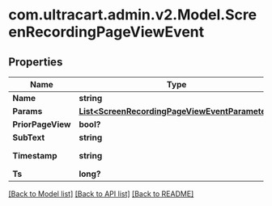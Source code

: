 # com.ultracart.admin.v2.Model.ScreenRecordingPageViewEvent
## Properties

Name | Type | Description | Notes
------------ | ------------- | ------------- | -------------
**Name** | **string** |  | [optional] 
**Params** | [**List&lt;ScreenRecordingPageViewEventParameter&gt;**](ScreenRecordingPageViewEventParameter.md) |  | [optional] 
**PriorPageView** | **bool?** |  | [optional] 
**SubText** | **string** |  | [optional] 
**Timestamp** | **string** | Timestamp of the event | [optional] 
**Ts** | **long?** |  | [optional] 


[[Back to Model list]](../README.md#documentation-for-models) [[Back to API list]](../README.md#documentation-for-api-endpoints) [[Back to README]](../README.md)

